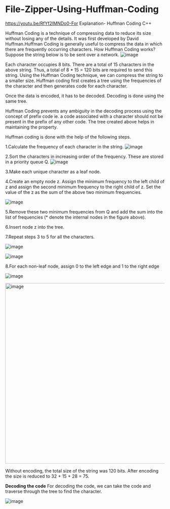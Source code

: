 # File-Zipper-Using-Huffman-Coding

https://youtu.be/RfYf2IMNDo0-For Explanation- Huffman Coding C++

Huffman Coding is a technique of compressing data to reduce its size without losing any of the details. It was first developed by David Huffman.Huffman Coding is generally useful to compress the data in which there are frequently occurring characters.
How Huffman Coding works?
Suppose the string below is to be sent over a network.
![image](https://user-images.githubusercontent.com/93857300/216992358-c1d58c68-4edb-4366-a1fd-5a4de27c21af.png)

Each character occupies 8 bits. There are a total of 15 characters in the above string. Thus, a total of 8 * 15 = 120 bits are required to send this string.
Using the Huffman Coding technique, we can compress the string to a smaller size.
Huffman coding first creates a tree using the frequencies of the character and then generates code for each character.

Once the data is encoded, it has to be decoded. Decoding is done using the same tree.

Huffman Coding prevents any ambiguity in the decoding process using the concept of prefix code ie. a code associated with a character should not be present in the prefix of any other code. The tree created above helps in maintaining the property.

Huffman coding is done with the help of the following steps.

1.Calculate the frequency of each character in the string.
![image](https://user-images.githubusercontent.com/93857300/216992452-755c10c5-84dc-4721-9f79-b321a993e691.png)

2.Sort the characters in increasing order of the frequency. These are stored in a priority queue Q.
![image](https://user-images.githubusercontent.com/93857300/216992521-50e18f1b-93a5-4eb9-a2dd-82a6edfb0c1d.png)

3.Make each unique character as a leaf node.

4.Create an empty node z. Assign the minimum frequency to the left child of z and assign the second minimum frequency to the right child of z. Set the value of the z as the sum of the above two minimum frequencies.

![image](https://user-images.githubusercontent.com/93857300/216992596-8f214581-782f-4335-a7db-005251e46fa6.png)

5.Remove these two minimum frequencies from Q and add the sum into the list of frequencies (* denote the internal nodes in the figure above).

6.Insert node z into the tree.

7.Repeat steps 3 to 5 for all the characters.

![image](https://user-images.githubusercontent.com/93857300/216992693-10e863d8-4802-4e6a-b2c0-a1b3a72b2590.png)

![image](https://user-images.githubusercontent.com/93857300/216992712-cade0af5-cf30-402d-aebe-62e0ebc97313.png)

8.For each non-leaf node, assign 0 to the left edge and 1 to the right edge

![image](https://user-images.githubusercontent.com/93857300/216992839-f8afe125-65c4-4312-a37c-43fc2ed3a87e.png)

<img width="571" alt="image" src="https://user-images.githubusercontent.com/93857300/216992905-24a3456e-15f9-4c93-b793-a7b7c7f0eb29.png">

Without encoding, the total size of the string was 120 bits. After encoding the size is reduced to 32 + 15 + 28 = 75.

**Decoding the code**
For decoding the code, we can take the code and traverse through the tree to find the character.

![image](https://user-images.githubusercontent.com/93857300/216993057-7233132f-5d1c-44b7-9f6f-770bdeae5c9f.png)

